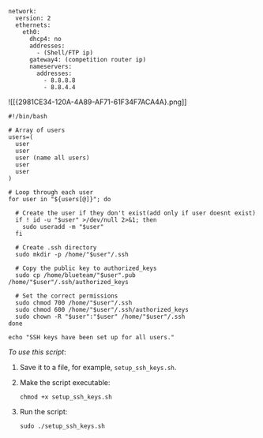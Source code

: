 ```
network:
  version: 2
  ethernets:
    eth0:
      dhcp4: no
      addresses:
        - (Shell/FTP ip)
      gateway4: (competition router ip)
      nameservers:
        addresses:
          - 8.8.8.8
          - 8.8.4.4
```
![[{2981CE34-120A-4A89-AF71-61F34F7ACA4A}.png]]

```
#!/bin/bash

# Array of users
users=(
  user
  user
  user (name all users)
  user
  user
)

# Loop through each user
for user in "${users[@]}"; do

  # Create the user if they don't exist(add only if user doesnt exist)
  if ! id -u "$user" >/dev/null 2>&1; then
    sudo useradd -m "$user"
  fi

  # Create .ssh directory
  sudo mkdir -p /home/"$user"/.ssh

  # Copy the public key to authorized_keys
  sudo cp /home/blueteam/"$user".pub /home/"$user"/.ssh/authorized_keys

  # Set the correct permissions
  sudo chmod 700 /home/"$user"/.ssh
  sudo chmod 600 /home/"$user"/.ssh/authorized_keys
  sudo chown -R "$user":"$user" /home/"$user"/.ssh
done

echo "SSH keys have been set up for all users."
```

*To use this script*:

1. Save it to a file, for example, `setup_ssh_keys.sh`.
2. Make the script executable:
    
    ```
    chmod +x setup_ssh_keys.sh
    ```
    
3. Run the script:
    
    ```
    sudo ./setup_ssh_keys.sh
    ```
